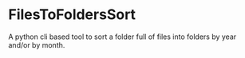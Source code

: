 # FilesToFoldersSort
A python cli based tool to sort a folder full of files into folders by year and/or by month.

